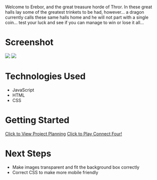 # <The Lonley Mountain Slot Machine>
Welcome to Erebor, and the great treasure horde of Thror. In these great halls lay some of the greatest trinkets to be had, however...
a dragon currently calls these same halls home and he will not part with a single coin... test your luck and see if you can manage to win
or lose it all...

# Screenshot

<img src="https://imgur.com/Qq3IO7f">
<img src="https://imgur.com/PFbFH5x">

# Technologies Used

- JavaScript
- HTML
- CSS

# Getting Started

[Click to View Project Planning](https://github.com/maniac-b8/Slot-Machine/tree/main/planning)
[Click to Play Connect Four!](https://maniac-b8.github.io/Slot-Machine/)

# Next Steps

- Make images transparent and fit the background box correctly
- Correct CSS to make more mobile friendly 